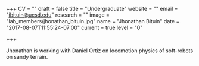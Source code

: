 +++
CV = ""
draft = false
title = "Undergraduate"
website = ""
email = "jbituin@ucsd.edu"
research = ""
image = "lab_members/jhonathan_bituin.jpg"
name = "Jhonathan Bituin"
date = "2017-08-07T11:55:24-07:00"
current = true
level = "0"

+++

Jhonathan is working with Daniel Ortiz on locomotion physics of soft-robots on sandy terrain.